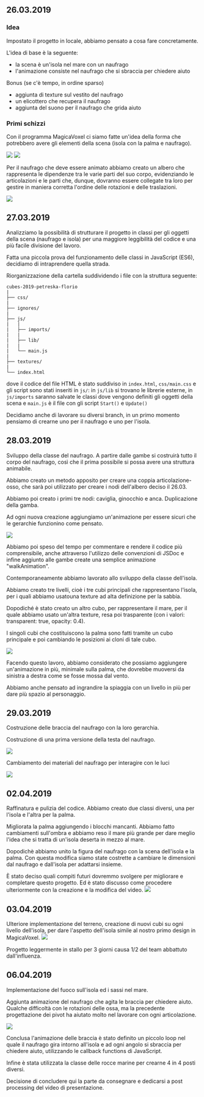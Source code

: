 ## 26.03.2019
### Idea
Impostato il progetto in locale, abbiamo pensato a cosa fare concretamente. 

L'idea di base è la seguente:
- la scena è un'isola nel mare con un naufrago
- l'animazione consiste nel naufrago che si sbraccia per chiedere aiuto

Bonus (se c'è tempo, in ordine sparso)
- aggiunta di texture sul vestito del naufrago
- un elicottero che recupera il naufrago
- aggiunta del suono per il naufrago che grida aiuto

### Primi schizzi
Con il programma MagicaVoxel ci siamo fatte un'idea della forma che potrebbero avere gli elementi della scena (isola con la palma e naufrago).

![](images/island.png)
![](images/castaway.png)


Per il naufrago che deve essere animato abbiamo creato un albero che rappresenta le dipendenze tra le varie parti del suo corpo, evidenziando le articolazioni e le parti che, dunque, dovranno essere collegate tra loro per gestire in maniera corretta l'ordine delle rotazioni e delle traslazioni.

![](images/char-tree.png)

## 27.03.2019
Analizziamo la possibilità di strutturare il progetto in classi per gli oggetti della scena (naufrago e isola) per una maggiore leggibilità del codice e una più facile divisione del lavoro.

Fatta una piccola prova del funzionamento delle classi in JavaScript (ES6), decidiamo di intraprendere quella strada.

Riorganizzazione della cartella suddividendo i file con la struttura seguente:

```
cubes-2019-petreska-florio
|
├── css/
|
├── ignores/
|   
├── js/
|   |
|   ├── imports/   
|   |
|   ├── lib/   
|   |
|   └── main.js 
|
├── textures/
|
└── index.html
```

dove il codice del file HTML è stato suddiviso in `index.html`, `css/main.css` e gli script sono stati inseriti in `js/`: in `js/lib` si trovano le librerie esterne, in `js/imports` saranno salvate le classi dove vengono definiti gli oggetti della scena e `main.js` è il file con gli script `Start()` e `Update()`

Decidiamo anche di lavorare su diversi branch, in un primo momento pensiamo di crearne uno per il naufrago e uno per l'isola.

## 28.03.2019
Sviluppo della classe del naufrago. A partire dalle gambe si costruirà tutto il corpo del naufrago, così che il prima possibile si possa avere una struttura animabile.

Abbiamo creato un metodo apposito per creare una coppia articolazione-osso, che sarà poi utilizzato per creare i nodi dell'albero deciso il 26.03.

Abbiamo poi creato i primi tre nodi: caviglia, ginocchio e anca. 
Duplicazione della gamba.

Ad ogni nuova creazione aggiungiamo un'animazione per essere sicuri che le gerarchie funzionino come pensato.

![](images/legs.png)

Abbiamo poi speso del tempo per commentare e rendere il codice più comprensibile, anche attraverso l'utilizzo delle convenzioni di JSDoc e infine aggiunto alle gambe create una semplice animazione "walkAnimation".

Contemporaneamente abbiamo lavorato allo sviluppo della classe dell'isola. 

Abbiamo creato tre livelli, cioè i tre cubi principali che rappresentano l'isola, per i quali abbiamo usatouna texture ad alta definizione per la sabbia.

Dopodiché è stato creato un altro cubo, per rappresentare il mare, per il quale abbiamo usato un'altra texture, resa poi  trasparente (con i valori: transparent: true, opacity: 0.4).

I singoli cubi che costituiscono la palma sono fatti tramite un cubo principale e poi cambiando le posizioni ai cloni di tale cubo.

![](images/island.jpg)

Facendo questo lavoro, abbiamo considerato che possiamo aggiungere un'animazione in più, minimale sulla palma, che dovrebbe muoversi da sinistra a destra come se fosse mossa dal vento.

Abbiamo anche pensato ad ingrandire la spiaggia con un livello in più per dare più spazio al personaggio.


## 29.03.2019
Costruzione delle braccia del naufrago con la loro gerarchia.

Costruzione di una prima versione della testa del naufrago.

![](images/complete.png)

Cambiamento dei materiali del naufrago per interagire con le luci

![](images/material.png)


## 02.04.2019 

Raffinatura e pulizia del codice.
Abbiamo creato due classi diversi, una per l'isola e l'altra per la palma.

Migliorata la palma aggiungendo i blocchi mancanti. Abbiamo fatto cambiamenti sull'ombra e abbiamo reso il mare più grande per dare meglio l'idea che si tratta di un'isola deserta in mezzo al mare.

Dopodichè abbiamo unito la figura del naufrago con la scena dell'isola e la palma. Con questa modifica siamo state costrette a cambiare le dimensioni dal naufrago e dall'isola per adattarsi insieme.

È stato deciso quali compiti futuri dovremmo svolgere per migliorare e completare questo progetto. Ed è stato discusso come procedere ulteriormente con la creazione e la modifica del video.
![](images/island0.png)

## 03.04.2019

Ulteriore implementazione del terreno, creazione di nuovi cubi su ogni livello dell'isola, per dare l'aspetto dell'isola simile al nostro primo design in MagicaVoxel.
![](images/island1.png)


Progetto leggermente in stallo per 3 giorni causa 1/2 del team abbattuto dall'influenza.

## 06.04.2019

Implementazione del fuoco sull'isola ed i sassi nel mare.

Aggiunta animazione del naufrago che agita le braccia per chiedere aiuto. Qualche difficoltà con le rotazioni delle ossa, ma la precedente progettazione dei pivot ha aiutato molto nel lavorare con ogni articolazione.


![](images/fire&searocks.png)


Conclusa l'animazione delle braccia è stato definito un piccolo loop nel quale il naufrago gira intorno all'isola e ad ogni angolo si sbraccia per chiedere aiuto, utilizzando le callback functions di JavaScript.

Infine è stata utilizzata la classe delle rocce marine per crearne 4 in 4 posti diversi.

Decisione di concludere qui la parte da consegnare e dedicarsi a post processing del video di presentazione.





